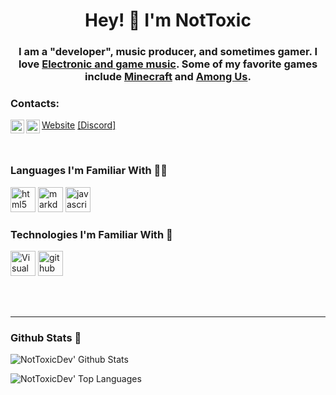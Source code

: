 <!-- Title -->
<h1 align="center">Hey! 👋 I'm NotToxic</h1>
<h3 align="center">I am a "developer", music producer, and sometimes gamer. I love <a href="https://open.spotify.com/playlist/2EFvDL2fetMGfbT4nhcq0C?si=oDcssLK5QSmlnwTnaEdJVQ">Electronic and game music</a>. Some of my favorite games include <a href="https://www.minecraft.net/">Minecraft</a> and <a href="https://store.steampowered.com/app/945360/Among_Us/">Among Us</a>.</h3>

### Contacts:

[<img align="left" alt="NotToxicDev  | YouTube" width="22px" src="https://cdn.jsdelivr.net/npm/simple-icons@v3/icons/youtube.svg" />][youtube]
[<img align="left" alt="NotToxicDev  | Twitter" width="22px" src="https://cdn.jsdelivr.net/npm/simple-icons@v3/icons/twitter.svg" />][twitter]
<a href="https://nottoxicdev.github.io/">  [Website]</a>
<a href="https://discord.io/toxics">  [Discord]</a>


<br />

### Languages I'm Familiar With 👨‍💻
[<img src="https://devicons.github.io/devicon/devicon.git/icons/html5/html5-original-wordmark.svg" alt="html5" width="40" height="40"/>][html]
[<img src="https://cdn.onlinewebfonts.com/svg/img_2398.svg" alt="markdown" width="40" height="40"/>][markdown]
[<img src="https://devicons.github.io/devicon/devicon.git/icons/javascript/javascript-original.svg" alt="javascript" width="40" height="40"/>][javascript]
### Technologies I'm Familiar With 🔧
[<img src="https://upload.wikimedia.org/wikipedia/commons/thumb/9/9a/Visual_Studio_Code_1.35_icon.svg/1024px-Visual_Studio_Code_1.35_icon.svg.png" alt="Visual Studio Code" width="40" height="40"/>][vscode]
[<img src="https://devicon.dev/devicon.git/icons/github/github-original.svg" alt="github" width="40" height="40"/>][github]

<br />
<br />


---



  ### Github Stats 📄
![NotToxicDev' Github Stats](https://github-readme-stats.vercel.app/api?username=NotToxicDev&theme=vue&count_private=true&show_icons=true)

![NotToxicDev' Top Languages](https://github-readme-stats.vercel.app/api/top-langs/?username=NotToxicDev&layout=compact&theme=vue)




[twitter]: https://twitter.com/NotToxicDev
[youtube]: https://youtube.com/UCJukw7GFBmagAWuRLnStvqA

<!-- My Links/Socials -->
[vanillaextract]: https://discord.io/vanillaextract
[website]: https://nottoxicdev.github.io/toxicsite
[twitter]: https://twitter.com/NotToxicDev
[youtube]: https://youtube.com/UCJukw7GFBmagAWuRLnStvqA

<!-- Languages -->
[html]: https://en.wikipedia.org/wiki/HTML
[javascript]: https://en.wikipedia.org/wiki/JavaScript
[markdown]: https://www.markdownguide.org/

<!-- Tools -->
[vscode]: https://code.visualstudio.com/
[github]: https://www.github.com/
